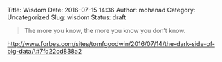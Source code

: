 Title: Wisdom
Date: 2016-07-15 14:36
Author: mohanad
Category: Uncategorized
Slug: wisdom
Status: draft

> The more you know, the more you know you don’t know.

http://www.forbes.com/sites/tomfgoodwin/2016/07/14/the-dark-side-of-big-data/\#7fd22cd838a2

